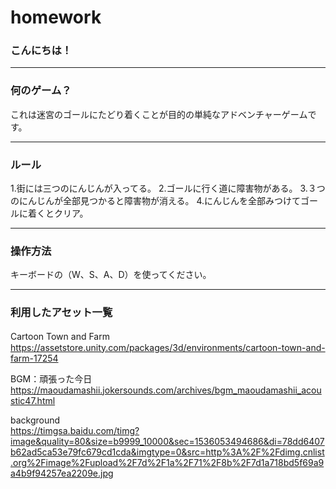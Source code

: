 # homework
### こんにちは！





---


### 何のゲーム？
これは迷宮のゴールにたどり着くことが目的の単純なアドベンチャーゲームです。

---


### ルール
1.街には三つのにんじんが入ってる。
2.ゴールに行く道に障害物がある。
3.３つのにんじんが全部見つかると障害物が消える。
4.にんじんを全部みつけてゴールに着くとクリア。

---


### 操作方法
キーボードの（W、S、A、D）を使ってください。

---


### 利用したアセット一覧
Cartoon Town and Farm　　　　　
https://assetstore.unity.com/packages/3d/environments/cartoon-town-and-farm-17254

BGM：頑張った今日
https://maoudamashii.jokersounds.com/archives/bgm_maoudamashii_acoustic47.html

background                 
https://timgsa.baidu.com/timg?image&quality=80&size=b9999_10000&sec=1536053494686&di=78dd6407b62ad5ca53e79fc679cd1cda&imgtype=0&src=http%3A%2F%2Fdimg.cnlist.org%2Fimage%2Fupload%2F7d%2F1a%2F71%2F8b%2F7d1a718bd5f69a9a4b9f94257ea2209e.jpg
